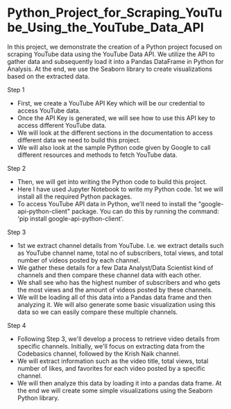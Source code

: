 # Python_Project_for_Scraping_YouTube_Using_the_YouTube_Data_API

In this project, we demonstrate the creation of a Python project focused on scraping YouTube data using the YouTube Data API. We utilize the API to gather data and subsequently load it into a Pandas DataFrame in Python for Analysis. At the end, we use the Seaborn library to create visualizations based on the extracted data.


Step 1

- First, we create a YouTube API Key which will be our credential to access YouTube data.
- Once the API Key is generated, we will see how to use this API key to access different YouTube data.
- We will look at the different sections in the documentation to access different data we need to build this project.
- We will also look at the sample Python code given by Google to call different resources and methods to fetch YouTube data.

Step 2

- Then, we will get into writing the Python code to build this project. 
- Here I have used Jupyter Notebook to write my Python code. 1st we will install all the required Python packages.
- To access YouTube API data in Python, we'll need to install the "google-api-python-client" package. You can do this by running the command: 'pip install google-api-python-client'.

  
Step 3

- 1st we extract channel details from YouTube. I.e. we extract details such as YouTube channel name, total no of subscribers, total views, and total number of videos posted by each channel.
- We gather these details for a few Data Analyst/Data Scientist kind of channels and then compare these channel data with each other.
- We shall see who has the highest number of subscribers and who gets the most views and the amount of videos posted by these channels.
- We will be loading all of this data into a Pandas data frame and then analyzing it. We will also generate some basic visualization using this data so we can easily compare these multiple channels.


Step 4

- Following Step 3, we'll develop a process to retrieve video details from specific channels. Initially, we'll focus on extracting data from the Codebasics channel, followed by the Krish Naik channel.
- We will extract information such as the video title, total views, total number of likes, and favorites for each video posted by a specific channel.
- We will then analyze this data by loading it into a pandas data frame. At the end we will create some simple visualizations using the Seaborn Python library.




